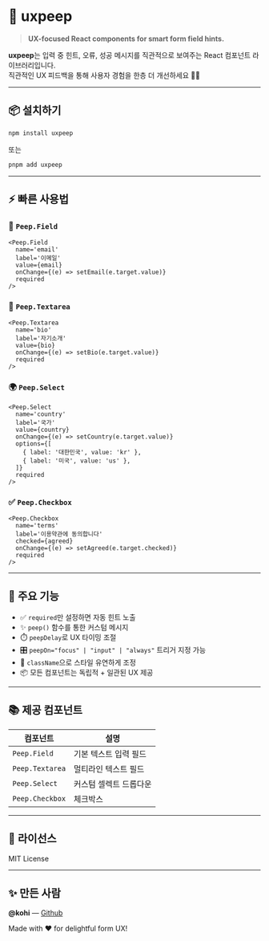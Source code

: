 # 🐣 uxpeep

> **UX-focused React components for smart form field hints.**

**uxpeep**는 입력 중 힌트, 오류, 성공 메시지를 직관적으로 보여주는 React 컴포넌트 라이브러리입니다.  
직관적인 UX 피드백을 통해 사용자 경험을 한층 더 개선하세요 🧠✨

---

## 📦 설치하기

```bash
npm install uxpeep
```

또는

```bash
pnpm add uxpeep
```

---

## ⚡ 빠른 사용법

### 📝 `Peep.Field`

```tsx
<Peep.Field
  name='email'
  label='이메일'
  value={email}
  onChange={(e) => setEmail(e.target.value)}
  required
/>
```

### 💬 `Peep.Textarea`

```tsx
<Peep.Textarea
  name='bio'
  label='자기소개'
  value={bio}
  onChange={(e) => setBio(e.target.value)}
  required
/>
```

### 🌍 `Peep.Select`

```tsx
<Peep.Select
  name='country'
  label='국가'
  value={country}
  onChange={(e) => setCountry(e.target.value)}
  options={[
    { label: '대한민국', value: 'kr' },
    { label: '미국', value: 'us' },
  ]}
  required
/>
```

### ✅ `Peep.Checkbox`

```tsx
<Peep.Checkbox
  name='terms'
  label='이용약관에 동의합니다'
  checked={agreed}
  onChange={(e) => setAgreed(e.target.checked)}
  required
/>
```

---

## 🎯 주요 기능

- ✅ `required`만 설정하면 자동 힌트 노출
- ✨ `peep()` 함수를 통한 커스텀 메시지
- ⏱️ `peepDelay`로 UX 타이밍 조절
- 🎛️ `peepOn="focus" | "input" | "always"` 트리거 지정 가능
- 🎨 `className`으로 스타일 유연하게 조정
- 📦 모든 컴포넌트는 독립적 + 일관된 UX 제공

---

## 📚 제공 컴포넌트

| 컴포넌트        | 설명                   |
| --------------- | ---------------------- |
| `Peep.Field`    | 기본 텍스트 입력 필드  |
| `Peep.Textarea` | 멀티라인 텍스트 필드   |
| `Peep.Select`   | 커스텀 셀렉트 드롭다운 |
| `Peep.Checkbox` | 체크박스               |

---

## 📄 라이선스

MIT License

---

## ✨ 만든 사람

**@kohi** — [Github](https://github.com/consoledotkohi/uxpeep)

Made with ❤️ for delightful form UX!
